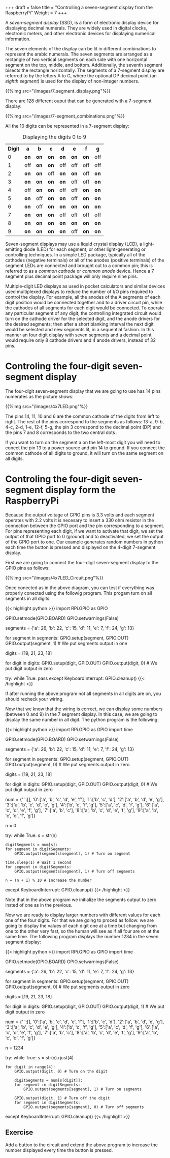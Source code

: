 +++
draft = false
title = "Controlling a seven-segment display from the RaspberryPi"
Weight = 7
+++

A *seven-segment display* (SSD), is a form of electronic display device for displaying decimal numerals. They are widely used in digital clocks, electronic meters, and other electronic devices for displaying numerical information.

The seven elements of the display can be lit in different combinations to represent the arabic numerals. The seven segments are arranged as a rectangle of two vertical segments on each side with one horizontal segment on the top, middle, and bottom. Additionally, the seventh segment bisects the rectangle horizontally. The segments of a 7-segment display are referred to by the letters A to G, where the optional DP decimal point (an *eighth segment*) is used for the display of non-integer numbers.

{{%img src="/images/7_segment_display.png"%}}

There are 128 different ouput that can be generated with a 7-segment display:

{{%img src="/images/7-segment_combinations.png"%}}

All the 10 digits can be represented in a 7-segment display:

<table class="wikitable">
<caption>Displaying the digits 0 to 9</caption>
<tr><th>Digit</th><th>   a     </th><th>   b     </th><th>   c     </th><th>   d     </th><th>   e     </th><th>   f     </th><th>   g     </th></tr>
<tr><td>  0  </td><td><b>on</b></td><td><b>on</b></td><td><b>on</b></td><td><b>on</b></td><td><b>on</b></td><td><b>on</b></td><td>  off    </td></tr>
<tr><td>  1  </td><td>  off    </td><td><b>on</b></td><td><b>on</b></td><td>  off    </td><td>  off    </td><td>  off    </td><td>  off    </td></tr>
<tr><td>  2  </td><td><b>on</b></td><td><b>on</b></td><td>  off    </td><td><b>on</b></td><td><b>on</b></td><td>  off    </td><td><b>on</b></td></tr>
<tr><td>  3  </td><td><b>on</b></td><td><b>on</b></td><td><b>on</b></td><td><b>on</b></td><td>  off    </td><td>  off    </td><td><b>on</b></td></tr>
<tr><td>  4  </td><td>  off    </td><td><b>on</b></td><td><b>on</b></td><td>  off     </td><td> off    </td><td><b>on</b></td><td><b>on</b></td></tr>
<tr><td>  5  </td><td><b>on</b></td><td>  off    </td><td><b>on</b></td><td><b>on</b></td><td>  off    </td><td><b>on</b></td><td><b>on</b></td></tr>
<tr><td>  6  </td><td><b>on</b></td><td>  off    </td><td><b>on</b></td><td><b>on</b></td><td><b>on</b></td><td><b>on</b></td><td><b>on</b></td></tr>
<tr><td>  7  </td><td><b>on</b></td><td><b>on</b></td><td><b>on</b></td><td>  off    </td><td>  off    </td><td>  off    </td><td>  off</td></tr>
<tr><td>  8  </td><td><b>on</b></td><td><b>on</b></td><td><b>on</b></td><td><b>on</b></td><td><b>on</b></td><td><b>on</b></td><td><b>on</b></td></tr>
<tr><td>  9  </td><td><b>on</b></td><td><b>on</b></td><td><b>on</b></td><td><b>on</b></td><td>  off    </td><td><b>on</b></td><td><b>on</b></td></tr>
</table>

Seven-segment displays may use a liquid crystal display (LCD), a light-emitting diode (LED) for each segment, or other light-generating or controlling techniques. In a simple LED package, typically all of the cathodes (negative terminals) or all of the anodes (positive terminals) of the segment LEDs are connected and brought out to a common pin; this is referred to as a *common cathode* or *common anode* device. Hence a 7 segment plus decimal point package will only require nine pins.

Multiple-digit LED displays as used in pocket calculators and similar devices used multiplexed displays to reduce the number of I/O pins required to control the display. For example, all the anodes of the A segments of each digit position would be connected together and to a driver circuit pin, while the cathodes of all segments for each digit would be connected. To operate any particular segment of any digit, the controlling integrated circuit would turn on the cathode driver for the selected digit, and the anode drivers for the desired segments; then after a short blanking interval the next digit would be selected and new segments lit, in a sequential fashion. In this manner an four digit display with seven segments and a decimal point would require only 8 cathode drivers and 4 anode drivers, instead of 32 pins.

# Controling the four-digit seven-segment display

The four-digit seven-segment display that we are going to use has 14 pins numerates as the picture shows:

{{%img src="/images/4x7LED.png"%}}

The pins 14, 11, 10 and 6 are the common cathode of the digits from left to right. The rest of the pins correspond to the segments as follows: 13-a, 9-b, 4-c, 2-d, 1-e, 12-f, 5-g, the pin 3 correspond to the decimal point (DP) and the pins 7 and 8 corresponds to the two central dots .

If you want to turn on the segment a on the left-most digit you will need to conect the pin 13 to a power source and pin 14 to ground. If you connect the common cathode of all digits to ground, it will turn on the same segment on all digits.

# Controling the four-digit seven-segment display form the RaspberryPi

Because the output voltage of GPIO pins is 3.3 volts and each segment operates with 2.2 volts it is necesary to insert a 330 ohm resistor in the connection between the GPIO port and the pin corresponding to a segment. For pins representing each digit, if we want to activate that digit, we set the output of that GPIO port to 0 (ground) and to deactivated, we set the output of the GPIO port to one. Our example generates random numbers in python each time the button is pressed and displayed on the 4-digit 7-segment display.

First we are going to connect the four-digit seven-segment display to the GPIO pins as follows:

{{%img src="/images/4x7LED_Circuit.png"%}}

Once conected as in the above diagram, you can test if everything was properly conected using the followig program. This progam turn on all segments in all digits:

{{< highlight python >}}
import RPi.GPIO as GPIO

GPIO.setmode(GPIO.BOARD)
GPIO.setwarnings(False)

segments = {'a': 26, 'b': 22, 'c': 15, 'd': 11, 
            'e':  7, 'f': 24, 'g': 13}

for segment in segments:
	GPIO.setup(segment, GPIO.OUT)
	GPIO.output(segment, 1) # We put segments output in one

digits = [19, 21, 23, 18]

for digit in digits:
	GPIO.setup(digit, GPIO.OUT)
	GPIO.output(digit, 0)   # We put digit output in zero

try:
    while True:
	pass
except KeyboardInterrupt:
        GPIO.cleanup()
{{< /highlight >}}

If after running the above program not all segments in all digits are on, you should recheck your wiring.

Now that we know that the wiring is correct, we can display some numbers (between 0 and 9) in the 7 segment display. In this case, we are going to display the same number in all digit. The python program is the following:

{{< highlight python >}}
import RPi.GPIO as GPIO
import time

GPIO.setmode(GPIO.BOARD)
GPIO.setwarnings(False)

segments = {'a': 26, 'b': 22, 'c': 15, 'd': 11, 
            'e':  7, 'f': 24, 'g': 13}

for segment in segments:
	GPIO.setup(segment, GPIO.OUT)
	GPIO.output(segment, 0) # We put segments output in zero

digits = [19, 21, 23, 18]

for digit in digits:
	GPIO.setup(digit, GPIO.OUT)
	GPIO.output(digit, 0)  # We put digit output in zero

num = {' ':[],
       '0':['a', 'b', 'c', 'd', 'e', 'f'],
       '1':['b', 'c', 'd'],
       '2':['a', 'b', 'd', 'e', 'g'],
       '3':['a', 'b', 'c', 'd', 'e', 'g'],
       '4':['b', 'c', 'f', 'g'],
       '5':['a', 'c', 'd', 'f', 'g'],
       '6':['a', 'c', 'd', 'e', 'f', 'g'],
       '7':['a', 'b', 'c'],
       '8':['a', 'b', 'c', 'd', 'e', 'f', 'g'],
       '9':['a', 'b', 'c', 'd', 'f', 'g']}

n = 0

try:
    while True:
	s = str(n)

	digitSegments = num[s]:
	for segment in digitSegments:
		GPIO.output(segments[segment], 1) # Turn on segment

	time.sleep(1) # Wait 1 second
	for segment in digitSegments:
		GPIO.output(segments[segment], 1) # Turn off segments

	n = (n + 1) % 10 # Increase the number
except KeyboardInterrupt:
        GPIO.cleanup()
{{< /highlight >}}

Note that in the above program we initialize the segments output to zero insted of one as in the previous. 

Now we are ready to display larger numbers with different values for each one of the four digits. For that we are going to proced as follow: we are going to display the values of each digit one at a time but changing from one to the other very fast, so the human will see as if all four are on at the same time. The following program displays the number 1234 in the seven segment display:

{{< highlight python >}}
import RPi.GPIO as GPIO
import time

GPIO.setmode(GPIO.BOARD)
GPIO.setwarnings(False)

segments = {'a': 26, 'b': 22, 'c': 15, 'd': 11, 
            'e':  7, 'f': 24, 'g': 13}

for segment in segments:
	GPIO.setup(segment, GPIO.OUT)
	GPIO.output(segment, 0) # We put segments output in zero

digits = [19, 21, 23, 18]

for digit in digits:
	GPIO.setup(digit, GPIO.OUT)
	GPIO.output(digit, 1)  # We put digit output in zero

num = {' ':[],
       '0':['a', 'b', 'c', 'd', 'e', 'f'],
       '1':['b', 'c', 'd'],
       '2':['a', 'b', 'd', 'e', 'g'],
       '3':['a', 'b', 'c', 'd', 'e', 'g'],
       '4':['b', 'c', 'f', 'g'],
       '5':['a', 'c', 'd', 'f', 'g'],
       '6':['a', 'c', 'd', 'e', 'f', 'g'],
       '7':['a', 'b', 'c'],
       '8':['a', 'b', 'c', 'd', 'e', 'f', 'g'],
       '9':['a', 'b', 'c', 'd', 'f', 'g']}

n = 1234

try:
    while True:
	s = str(n).rjust(4)
		
	for digit in range(4):
		GPIO.output(digit, 0) # Turn on the digit

		digitSegments = num[s[digit]]:
		for segment in digitSegments:
			GPIO.output(segments[segment], 1) # Turn on segments

		GPIO.output(digit, 1) # Turn off the digit
		for segment in digitSegments:
			GPIO.output(segments[segment], 0) # Turn off segments
		
except KeyboardInterrupt:
	GPIO.cleanup()
{{< /highlight >}}

## Exercise
Add a button to the circuit and extend the above program to increase the number displayed every time the button is pressed. 
